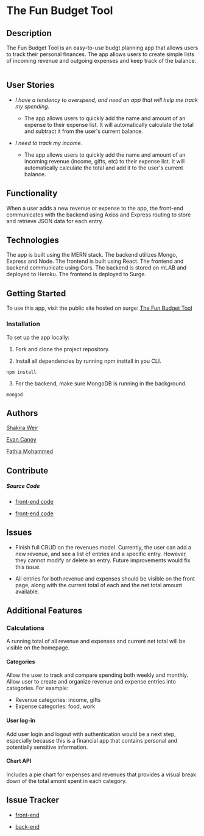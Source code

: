 # The Fun Budget Tool

## Description
The Fun Budget Tool is an easy-to-use budgt planning app that allows users to track their personal finances. The app allows users to create simple lists of incoming revenue and outgoing expenses and keep track of the balance. 

![]()
## User Stories

- *I have a tendency to overspend, and need an app that will help me track my spending.*

  - The app allows users to quickly add the name and amount of an expense to their expense list. It will automatically calculate the total and subtract it from the user's current balance. 

- *I need to track my income.*

  - The app allows users to quickly add the name and amount of an incoming revenue (income, gifts, etc) to their expense list. It will automatically calculate the total and add it to the user's current balance. 

## Functionality
When a user adds a new revenue or expense to the app, the front-end communicates with the backend using Axios and Express routing to store and retrieve JSON data for each entry. 

## Technologies
The app is built using the MERN stack. The backend utilizes Mongo, Express and Node. The frontend is built using React. The frontend and backend communicate using Cors. The backend is stored on mLAB and deployed to Heroku. The frontend is deployed to Surge. 

## Getting Started

To use this app, visit the public site hosted on surge: [The Fun Budget Tool](http://the-fun-budget-tool.surge.sh/)

### Installation
To set up the app locally:
1. Fork and clone the project repository. 

2. Install all dependencies by running npm insttall in you CLI.
```
npm install
```

3. For the backend, make sure MongoDB is running in the background. 
```
mongod
```


## Authors
[Shakira Weir](https://github.com/shakiraweir)

[Evan Canoy](https://github.com/naveyonac)

[Fathia Mohammed](https://github.com/FATHIA123)

## Contribute

##### Source Code

- [front-end code](https://github.com/shakiraweir/expense-tracker)

- [front-end code](https://github.com/shakiraweir/expense-tracker)

## Issues

- Finish full CRUD on the revenues model. Currently, the user can add a new revenue, and see a list of entries and a specific entry. However, they cannot modify or delete an entry. Future improvements would fix this issue. 

- All entries for both revenue and expenses should be visible on the front page, along with the current total of each and the net total amount available. 

## Additional Features

### Calculations
A running total of all revenue and expenses and current net total will be visible on the homepage.

#### Categories
Allow the user to track and compare spending both weekly and monthly. Allow user to create and organize revenue and expense entries into categories. For example: 
- Revenue categories: income, gifts
- Expense categories: food, work

#### User log-in
Add user login and logout with authentication would be a next step, especially because this is a financial app that contains personal and potentially sensitive information.

#### Chart API
Includes a pie chart for expenses and revenues that provides a visual break down of the total amont spent in each category. 

## Issue Tracker

- [front-end](https://github.com/naveyonac/expense-tracker-api/issues)

- [back-end](https://github.com/naveyonac/expense-tracker-api/issues)

